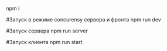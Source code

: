 
npm i

#Запуск в режиме concurensy сервера и фронта
npm run dev 

#Запуск сервера 
npm run server

#Запуск клиента
npm run start

